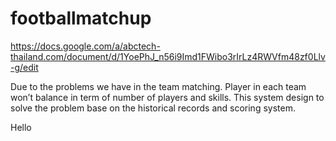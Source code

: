 footballmatchup
===============

https://docs.google.com/a/abctech-thailand.com/document/d/1YoePhJ_n56i9Imd1FWibo3rIrLz4RWVfm48zf0Llv-g/edit

Due to the problems we have in the team matching. Player in each team won’t balance in term of number of players and skills. This system design to solve the problem base on the historical records and scoring system.

Hello
